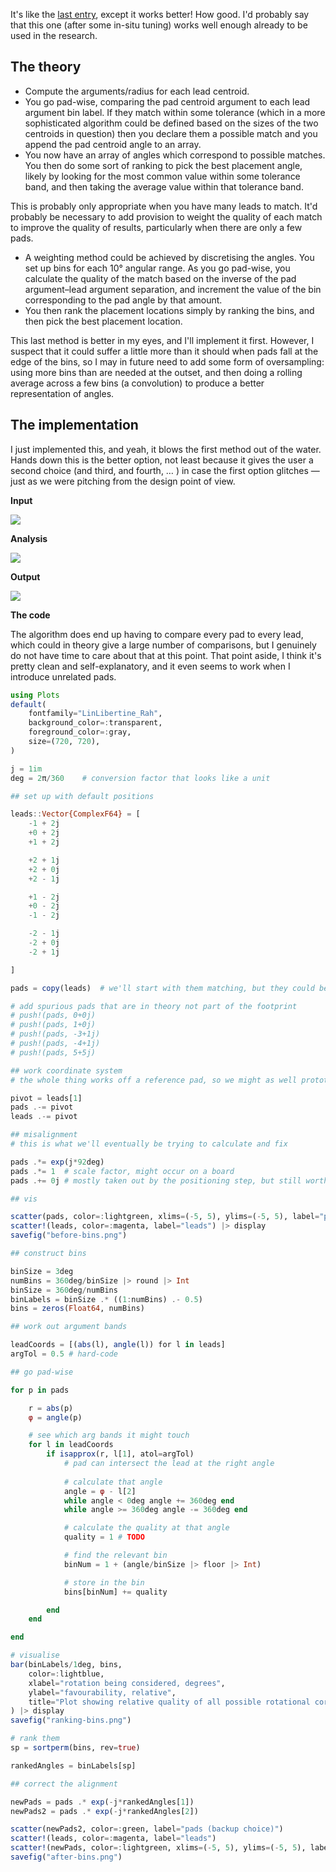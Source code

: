 It's like the [last entry](0907%20Rotational%20alignment%20concept.md), except it works better! How good. I'd probably say that this one (after some in-situ tuning) works well enough already to be used in the research.

## The theory

- Compute the arguments/radius for each lead centroid.
- You go pad-wise, comparing the pad centroid argument to each lead argument bin label. If they match within some tolerance (which in a more sophisticated algorithm could be defined based on the sizes of the two centroids in question) then you declare them a possible match and you append the pad centroid angle to an array.
- You now have an array of angles which correspond to possible matches. You then do some sort of ranking to pick the best placement angle, likely by looking for the most common value within some tolerance band, and then taking the average value within that tolerance band.

This is probably only appropriate when you have many leads to match. It'd probably be necessary to add provision to weight the quality of each match to improve the quality of results, particularly when there are only a few pads.

- A weighting method could be achieved by discretising the angles. You set up bins for each 10° angular range. As you go pad-wise, you calculate the quality of the match based on the inverse of the pad argument–lead argument separation, and increment the value of the bin corresponding to the pad angle by that amount.
- You then rank the placement locations simply by ranking the bins, and then pick the best placement location.

This last method is better in my eyes, and I'll implement it first. However, I suspect that it could suffer a little more than it should when pads fall at the edge of the bins, so I may in future need to add some form of oversampling: using more bins than are needed at the outset, and then doing a rolling average across a few bins (a convolution) to produce a better representation of angles.

## The implementation

I just implemented this, and yeah, it blows the first method out of the water. Hands down this is the better option, not least because it gives the user a second choice (and third, and fourth, … ) in case the first option glitches — just as we were pitching from the design point of view.

**Input**

![](before-bins.png)

**Analysis**

![](ranking-bins.png)

**Output**

![](after-bins.png)

**The code**

The algorithm does end up having to compare every pad to every lead, which could in theory give a large number of comparisons, but I genuinely do not have time to care about that at this point. That point aside, I think it's pretty clean and self-explanatory, and it even seems to work when I introduce unrelated pads.

```julia
using Plots
default(
	fontfamily="LinLibertine_Rah",
	background_color=:transparent,
	foreground_color=:gray,
	size=(720, 720),
)

j = 1im
deg = 2π/360	# conversion factor that looks like a unit

## set up with default positions

leads::Vector{ComplexF64} = [
	-1 + 2j
	+0 + 2j
	+1 + 2j

	+2 + 1j
	+2 + 0j
	+2 - 1j

	+1 - 2j
	+0 - 2j
	-1 - 2j

	-2 - 1j
	-2 + 0j
	-2 + 1j

]

pads = copy(leads)	# we'll start with them matching, but they could be in literally any order (well, not really, but we'll go with it for now)

# add spurious pads that are in theory not part of the footprint
# push!(pads, 0+0j)
# push!(pads, 1+0j)
# push!(pads, -3+1j)
# push!(pads, -4+1j)
# push!(pads, 5+5j)

## work coordinate system
# the whole thing works off a reference pad, so we might as well prototype it as such

pivot = leads[1]
pads .-= pivot
leads .-= pivot

## misalignment
# this is what we'll eventually be trying to calculate and fix

pads .*= exp(j*92deg)
pads .*= 1	# scale factor, might occur on a board
pads .+= 0j	# mostly taken out by the positioning step, but still worth simulating

## vis

scatter(pads, color=:lightgreen, xlims=(-5, 5), ylims=(-5, 5), label="pads")
scatter!(leads, color=:magenta, label="leads") |> display
savefig("before-bins.png")

## construct bins

binSize = 3deg
numBins = 360deg/binSize |> round |> Int
binSize = 360deg/numBins
binLabels = binSize .* ((1:numBins) .- 0.5)
bins = zeros(Float64, numBins)

## work out argument bands

leadCoords = [(abs(l), angle(l)) for l in leads]
argTol = 0.5 # hard-code

## go pad-wise

for p in pads

	r = abs(p)
	φ = angle(p)

	# see which arg bands it might touch
	for l in leadCoords
		if isapprox(r, l[1], atol=argTol)
			# pad can intersect the lead at the right angle
			
			# calculate that angle
			angle = φ - l[2]
			while angle < 0deg angle += 360deg end
			while angle >= 360deg angle -= 360deg end

			# calculate the quality at that angle
			quality = 1 # TODO

			# find the relevant bin
			binNum = 1 + (angle/binSize |> floor |> Int)

			# store in the bin
			bins[binNum] += quality

		end
	end

end

# visualise
bar(binLabels/1deg, bins,
	color=:lightblue,
	xlabel="rotation being considered, degrees",
	ylabel="favourability, relative",
	title="Plot showing relative quality of all possible rotational corrections"
) |> display
savefig("ranking-bins.png")

# rank them
sp = sortperm(bins, rev=true)

rankedAngles = binLabels[sp]

## correct the alignment

newPads = pads .* exp(-j*rankedAngles[1])
newPads2 = pads .* exp(-j*rankedAngles[2])

scatter(newPads2, color=:green, label="pads (backup choice)")
scatter!(leads, color=:magenta, label="leads")
scatter!(newPads, color=:lightgreen, xlims=(-5, 5), ylims=(-5, 5), label="pads (best fit)") |> display
savefig("after-bins.png")
```